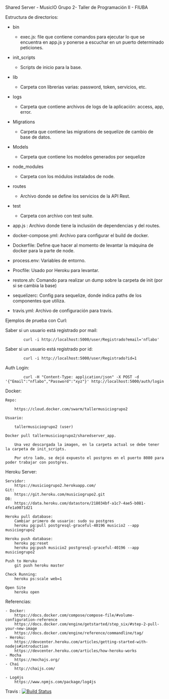 Shared Server - MusicIO Grupo 2- Taller de Programación II - FIUBA

Estructura de directorios:
- bin
	- exec.js: file que contiene comandos para ejecutar lo que se encuentra en app.js y ponerse a escuchar en un puerto determinado peticiones.
- init_scripts
	- Scripts de inicio para la base.
- lib
	- Carpeta con librerias varias: password, token, servicios, etc.

- logs
	- Carpeta que contiene archivos de logs de la aplicación: access, app, error.
- Migrations
	- Carpeta que contiene las migrations de sequelize de cambio de base de datos.
- Models
	- Carpeta que contiene los modelos generados por sequelize
- node_modules
	- Carpeta con los módulos instalados de node.
- routes
	- Archivo donde se define los servicios de la API Rest.
- test
	- Carpeta con archivo con test suite.

- app.js : Archivo donde tiene la inclusión de dependencias y del routes.
- docker-compose.yml: Archivo para configurar el build de docker.
- Dockerfile: Define que hacer al momento de levantar la máquina de docker para la parte de node.
- process.env: Variables de entorno.
- Procfile: Usado por Heroku para levantar.
- restore.sh: Comando para realizar un dump sobre la carpeta de init (por si se cambia la base)
- sequelizerc: Config para sequelize, donde indica paths de los componentes que utiliza.
- travis.yml: Archivo de configuración para travis.

Ejemplos de prueba con Curl:

Saber si un usuario está registrado por mail:
	
			curl -i http://localhost:5000/user/Registrado?email='nflabo'

Saber si un usuario está registrado por id:

			curl -i http://localhost:5000/user/Registrado?id=1

Auth Login: 

			curl -H "Content-Type: application/json" -X POST -d '{"Email":"nflabo","Password":"xyz"}' http://localhost:5000/auth/login

Docker:

	Repo:

		https://cloud.docker.com/swarm/tallermusiciogrupo2

	Usuario:

		tallermusiciogrupo2 (user)

	Docker pull tallermusiciogrupo2/sharedserver_app.

		Una vez descargada la imagen, en la carpeta actual se debe tener la carpeta de init_scripts.

		Por otro lado, se dejó expuesto el postgres en el puerto 8080 para poder trabajar con postgres.

Heroku Server:

	Servidor: 
		https://musiciogrupo2.herokuapp.com/
	Git: 
		https://git.heroku.com/musiciogrupo2.git	
	DB: 
		https://data.heroku.com/datastore/218034bf-a1c7-4ae5-b081-4fe1a9071d21

	Heroku pull database: 
		Cambiar primero de usuario: sudo su postgres
		heroku pg:pull postgresql-graceful-40196 musicio2 --app musiciogrupo2

	Heroku push database:
		heroku pg:reset
		heroku pg:push musicio2 postgresql-graceful-40196 --app musiciogrupo2

	Push to Heruku
		git push heroku master

	Check Running:
		heroku ps:scale web=1

	Open Site
		heroku open

Referencias:

	- Docker: 
		https://docs.docker.com/compose/compose-file/#volume-configuration-reference
		https://docs.docker.com/engine/getstarted/step_six/#step-2-pull-your-new-image
		https://docs.docker.com/engine/reference/commandline/tag/ 
	- Heroku:
		https://devcenter.heroku.com/articles/getting-started-with-nodejs#introduction
		https://devcenter.heroku.com/articles/how-heroku-works
	- Mocha
		https://mochajs.org/
	- Chai
		http://chaijs.com/

	- Log4js
		https://www.npmjs.com/package/log4js



Travis : 
[![Build Status](https://travis-ci.org/MusicIO-Grupo2/sharedServer.svg?branch=master)](https://travis-ci.org/MusicIO-Grupo2/sharedServer)
